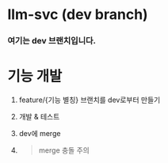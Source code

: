 # llm-svc (dev branch)

### 여기는 dev 브랜치입니다.

# 기능 개발

1. feature/{기능 별칭} 브랜치를 dev로부터 만들기

2. 개발 & 테스트

3. dev에 merge

4. > merge 충돌 주의
